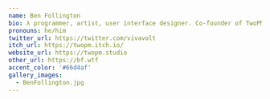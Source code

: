 ```yaml
---
name: Ben Follington
bio: λ programmer, artist, user interface designer. Co-founder of TwoPM Studios.
pronouns: he/him
twitter_url: https://twitter.com/vivavolt
itch_url: https://twopm.itch.io/
website_url: https://twopm.studio
other_url: https://bf.wtf
accent_color: '#66d4af'
gallery_images:
  - BenFollington.jpg
---
```


